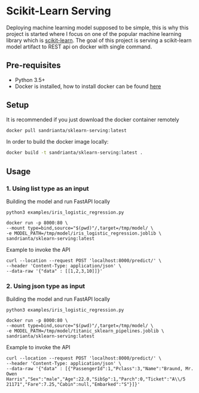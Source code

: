 # Scikit-Learn Serving

Deploying machine learning model supposed to be simple, this is why this project is started where I focus on one of the popular machine learning library which is [scikit-learn](![](https://github.com/scikit-learn/scikit-learn)https://github.com/scikit-learn/scikit-learn). The goal of this project is serving a scikit-learn model artifact to REST api on docker with single command.

## Pre-requisites

- Python 3.5+
- Docker is installed, how to install docker can be found [here](https://docs.docker.com/get-docker/)

## Setup

It is recommended if you just download the docker container remotely

```bash
docker pull sandrianta/sklearn-serving:latest
```

In order to build the docker image locally:

```bash
docker build -t sandrianta/sklearn-serving:latest .
```

## Usage

### 1. Using list type as an input

Building the model and run FastAPI locally

```
python3 examples/iris_logistic_regression.py

docker run -p 8000:80 \
--mount type=bind,source="$(pwd)"/,target=/tmp/model/ \
-e MODEL_PATH=/tmp/model/iris_logistic_regression.joblib \
sandrianta/sklearn-serving:latest
```

Example to invoke the API

```
curl --location --request POST 'localhost:8000/predict/' \
--header 'Content-Type: application/json' \
--data-raw '{"data" : [[1,2,3,10]]}'
```

### 2. Using json type as input

Building the model and run FastAPI locally

```
python3 examples/iris_logistic_regression.py

docker run -p 8000:80 \
--mount type=bind,source="$(pwd)"/,target=/tmp/model/ \
-e MODEL_PATH=/tmp/model/titanic_sklearn_pipelines.joblib \
sandrianta/sklearn-serving:latest
```

Example to invoke the API

```
curl --location --request POST 'localhost:8000/predict/' \
--header 'Content-Type: application/json' \
--data-raw '{"data" : [{"PassengerId":1,"Pclass":3,"Name":"Braund, Mr. Owen Harris","Sex":"male","Age":22.0,"SibSp":1,"Parch":0,"Ticket":"A\\/5 21171","Fare":7.25,"Cabin":null,"Embarked":"S"}]}'
```